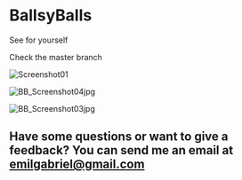 # BallsyBalls
See for yourself

Check the master branch

![Screenshot01](https://user-images.githubusercontent.com/72876989/118534348-ccbb6800-b751-11eb-893f-2a705e3c90bf.jpg)

![BB_Screenshot04jpg](https://user-images.githubusercontent.com/72876989/119643100-0c561400-be24-11eb-9e46-9e7aaa8e5d39.jpg)

![BB_Screenshot03jpg](https://user-images.githubusercontent.com/72876989/119643114-0eb86e00-be24-11eb-8ed7-3968ea99e0af.jpg)


## Have some questions or want to give a feedback? You can send me an email at emilgabriel@gmail.com

